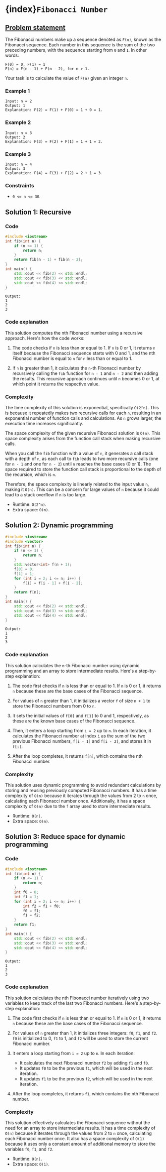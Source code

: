 # {index}`Fibonacci Number`

## [Problem statement](https://leetcode.com/problems/fibonacci-number/)

The Fibonacci numbers make up a sequence denoted as `F(n)`, known as the Fibonacci sequence. Each number in this sequence is the sum of the two preceding numbers, with the sequence starting from `0` and `1`. In other words:

```text
F(0) = 0, F(1) = 1
F(n) = F(n - 1) + F(n - 2), for n > 1.
```

Your task is to calculate the value of `F(n)` given an integer `n`. 

### Example 1
```text
Input: n = 2
Output: 1
Explanation: F(2) = F(1) + F(0) = 1 + 0 = 1.
```

### Example 2
```text
Input: n = 3
Output: 2
Explanation: F(3) = F(2) + F(1) = 1 + 1 = 2.
```

### Example 3
```text
Input: n = 4
Output: 3
Explanation: F(4) = F(3) + F(2) = 2 + 1 = 3.
``` 

### Constraints

* `0 <= n <= 30`.

## Solution 1: Recursive

### Code
```cpp
#include <iostream>
int fib(int n) {
    if (n <= 1) {
        return n;
    } 
    return fib(n - 1) + fib(n - 2);
}
int main() {
    std::cout << fib(2) << std::endl;
    std::cout << fib(3) << std::endl;
    std::cout << fib(4) << std::endl;
}
```
```text
Output:
1
2
3
```

### Code explanation

This solution computes the nth Fibonacci number using a recursive approach. Here's how the code works:

1. The code checks if `n` is less than or equal to 1. If `n` is 0 or 1, it returns `n` itself because the Fibonacci sequence starts with 0 and 1, and the nth Fibonacci number is equal to `n` for `n` less than or equal to 1.

2. If `n` is greater than 1, it calculates the `n`-th Fibonacci number by recursively calling the `fib` function for `n - 1` and `n - 2` and then adding the results. This recursive approach continues until `n` becomes 0 or 1, at which point it returns the respective value.


### Complexity
The time complexity of this solution is exponential, specifically `O(2^n)`. This is because it repeatedly makes two recursive calls for each `n`, resulting in an exponential number of function calls and calculations. As `n` grows larger, the execution time increases significantly. 

The space complexity of the given recursive Fibonacci solution is `O(n)`. This space complexity arises from the function call stack when making recursive calls.

When you call the `fib` function with a value of `n`, it generates a call stack with a depth of `n`, as each call to `fib` leads to two more recursive calls (one for `n - 1` and one for `n - 2`) until `n` reaches the base cases (0 or 1). The space required to store the function call stack is proportional to the depth of the recursion, which is `n`.

Therefore, the space complexity is linearly related to the input value `n`, making it `O(n)`. This can be a concern for large values of `n` because it could lead to a stack overflow if `n` is too large. 

* Runtime: `O(2^n)`.
* Extra space: `O(n)`.

## Solution 2: Dynamic programming
```cpp
#include <iostream>
#include <vector>
int fib(int n) {
    if (n <= 1) {
        return n;
    }
    std::vector<int> f(n + 1);
    f[0] = 0;
    f[1] = 1;
    for (int i = 2; i <= n; i++) {
        f[i] = f[i - 1] + f[i - 2];
    }
    return f[n];
}
int main() {
    std::cout << fib(2) << std::endl;
    std::cout << fib(3) << std::endl;
    std::cout << fib(4) << std::endl;
}
```
```text
Output:
1
2
3
```

### Code explanation

This solution calculates the `n`-th Fibonacci number using dynamic programming and an array to store intermediate results. Here's a step-by-step explanation:

1. The code first checks if `n` is less than or equal to 1. If `n` is 0 or 1, it returns `n` because these are the base cases of the Fibonacci sequence.

2. For values of `n` greater than 1, it initializes a vector `f` of size `n + 1` to store the Fibonacci numbers from 0 to `n`.

3. It sets the initial values of `f[0]` and `f[1]` to 0 and 1, respectively, as these are the known base cases of the Fibonacci sequence.

4. Then, it enters a loop starting from `i = 2` up to `n`. In each iteration, it calculates the Fibonacci number at index `i` as the sum of the two previous Fibonacci numbers, `f[i - 1]` and `f[i - 2]`, and stores it in `f[i]`.

5. After the loop completes, it returns `f[n]`, which contains the nth Fibonacci number.

### Complexity
This solution uses dynamic programming to avoid redundant calculations by storing and reusing previously computed Fibonacci numbers. It has a time complexity of `O(n)` because it iterates through the values from 2 to `n` once, calculating each Fibonacci number once. Additionally, it has a space complexity of `O(n)` due to the `f` array used to store intermediate results.

* Runtime: `O(n)`.
* Extra space: `O(n)`.

## Solution 3: Reduce space for dynamic programming

### Code
```cpp
#include <iostream>
int fib(int n) {
    if (n <= 1) {
        return n;
    }
    int f0 = 0;
    int f1 = 1;
    for (int i = 2; i <= n; i++) {
        int f2 = f1 + f0;
        f0 = f1;
        f1 = f2;
    }
    return f1;
}
int main() {
    std::cout << fib(2) << std::endl;
    std::cout << fib(3) << std::endl;
    std::cout << fib(4) << std::endl;
}
```
```text
Output:
1
2
3
```

### Code explanation

This solution calculates the nth Fibonacci number iteratively using two variables to keep track of the last two Fibonacci numbers. Here's a step-by-step explanation:

1. The code first checks if `n` is less than or equal to 1. If `n` is 0 or 1, it returns `n` because these are the base cases of the Fibonacci sequence.

2. For values of `n` greater than 1, it initializes three integers: `f0`, `f1`, and `f2`. `f0` is initialized to 0, `f1` to 1, and `f2` will be used to store the current Fibonacci number.

3. It enters a loop starting from `i = 2` up to `n`. In each iteration:
   - It calculates the next Fibonacci number `f2` by adding `f1` and `f0`.
   - It updates `f0` to be the previous `f1`, which will be used in the next iteration.
   - It updates `f1` to be the previous `f2`, which will be used in the next iteration.

4. After the loop completes, it returns `f1`, which contains the nth Fibonacci number.

### Complexity
This solution effectively calculates the Fibonacci sequence without the need for an array to store intermediate results. It has a time complexity of `O(n)` because it iterates through the values from 2 to `n` once, calculating each Fibonacci number once. It also has a space complexity of `O(1)` because it uses only a constant amount of additional memory to store the variables `f0`, `f1`, and `f2`.

* Runtime: `O(n)`.
* Extra space: `O(1)`.


